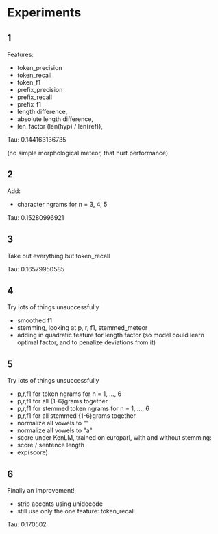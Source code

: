 Experiments
===========

1
---

Features:

* token_precision
* token_recall
* token_f1
* prefix_precision
* prefix_recall
* prefix_f1
* length difference,
* absolute length difference,
* len_factor (len(hyp) / len(ref)),

Tau: 0.144163136735

(no simple morphological meteor, that hurt performance)

2
---

Add:

* character ngrams for n = 3, 4, 5

Tau: 0.15280996921

3
---

Take out everything but token_recall

Tau: 0.16579950585

4
---

Try lots of things unsuccessfully

* smoothed f1
* stemming, looking at p, r, f1, stemmed_meteor
* adding in quadratic feature for length factor (so model could learn optimal factor, and to penalize deviations from it)

5
---

Try lots of things unsuccessfully

* p,r,f1 for token ngrams for n = 1, ..., 6
* p,r,f1 for all {1-6}grams together
* p,r,f1 for stemmed token ngrams for n = 1, ..., 6
* p,r,f1 for all stemmed {1-6}grams together
* normalize all vowels to ""
* normalize all vowels to "a"
* score under KenLM, trained on europarl, with and without stemming:
* score / sentence length
* exp(score)

6
---

Finally an improvement!

* strip accents using unidecode
* still use only the one feature: token_recall

Tau: 0.170502
